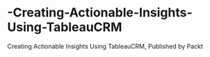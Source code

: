 # -Creating-Actionable-Insights-Using-TableauCRM
Creating Actionable Insights Using TableauCRM, Published by Packt
